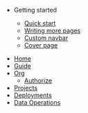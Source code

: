 <!-- docs/_sidebar.md -->

-   Getting started

    -   [Quick start](quickstart.md)
    -   [Writing more pages](more-pages.md)
    -   [Custom navbar](custom-navbar.md)
    -   [Cover page](cover.md)

*   [Home](/)
*   [Guide](guide.md)
*   [Org](/org/README.md)
    -   [Authorize](/)
*   [Projects](/org/README.md)
*   [Deployments](/org/README.md)
*   [Data Operations](/org/README.md)
